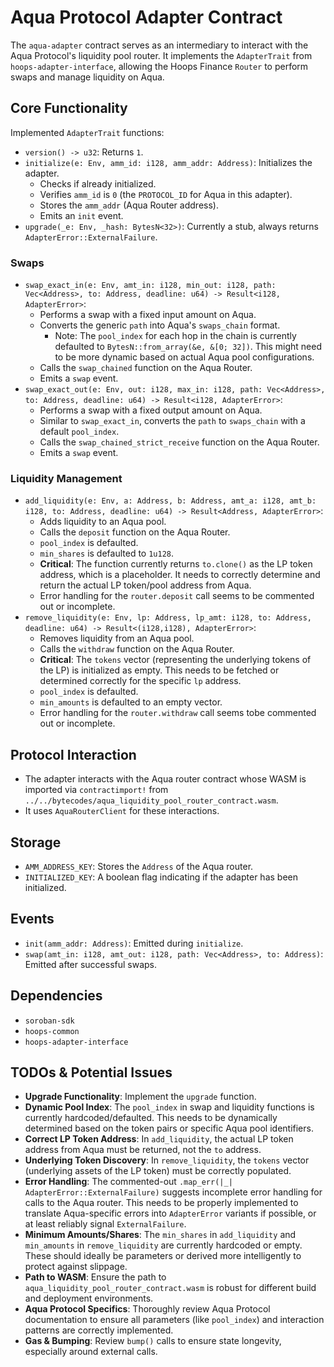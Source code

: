 # Aqua Protocol Adapter Contract

The `aqua-adapter` contract serves as an intermediary to interact with the Aqua Protocol's liquidity pool router. It implements the `AdapterTrait` from `hoops-adapter-interface`, allowing the Hoops Finance `Router` to perform swaps and manage liquidity on Aqua.

## Core Functionality

Implemented `AdapterTrait` functions:

*   `version() -> u32`: Returns `1`.
*   `initialize(e: Env, amm_id: i128, amm_addr: Address)`: Initializes the adapter.
    *   Checks if already initialized.
    *   Verifies `amm_id` is `0` (the `PROTOCOL_ID` for Aqua in this adapter).
    *   Stores the `amm_addr` (Aqua Router address).
    *   Emits an `init` event.
*   `upgrade(_e: Env, _hash: BytesN<32>)`: Currently a stub, always returns `AdapterError::ExternalFailure`.

### Swaps

*   `swap_exact_in(e: Env, amt_in: i128, min_out: i128, path: Vec<Address>, to: Address, deadline: u64) -> Result<i128, AdapterError>`:
    *   Performs a swap with a fixed input amount on Aqua.
    *   Converts the generic `path` into Aqua's `swaps_chain` format.
        *   Note: The `pool_index` for each hop in the chain is currently defaulted to `BytesN::from_array(&e, &[0; 32])`. This might need to be more dynamic based on actual Aqua pool configurations.
    *   Calls the `swap_chained` function on the Aqua Router.
    *   Emits a `swap` event.
*   `swap_exact_out(e: Env, out: i128, max_in: i128, path: Vec<Address>, to: Address, deadline: u64) -> Result<i128, AdapterError>`:
    *   Performs a swap with a fixed output amount on Aqua.
    *   Similar to `swap_exact_in`, converts the `path` to `swaps_chain` with a default `pool_index`.
    *   Calls the `swap_chained_strict_receive` function on the Aqua Router.
    *   Emits a `swap` event.

### Liquidity Management

*   `add_liquidity(e: Env, a: Address, b: Address, amt_a: i128, amt_b: i128, to: Address, deadline: u64) -> Result<Address, AdapterError>`:
    *   Adds liquidity to an Aqua pool.
    *   Calls the `deposit` function on the Aqua Router.
    *   `pool_index` is defaulted.
    *   `min_shares` is defaulted to `1u128`.
    *   **Critical**: The function currently returns `to.clone()` as the LP token address, which is a placeholder. It needs to correctly determine and return the actual LP token/pool address from Aqua.
    *   Error handling for the `router.deposit` call seems to be commented out or incomplete.
*   `remove_liquidity(e: Env, lp: Address, lp_amt: i128, to: Address, deadline: u64) -> Result<(i128,i128), AdapterError>`:
    *   Removes liquidity from an Aqua pool.
    *   Calls the `withdraw` function on the Aqua Router.
    *   **Critical**: The `tokens` vector (representing the underlying tokens of the LP) is initialized as empty. This needs to be fetched or determined correctly for the specific `lp` address.
    *   `pool_index` is defaulted.
    *   `min_amounts` is defaulted to an empty vector.
    *   Error handling for the `router.withdraw` call seems tobe commented out or incomplete.

## Protocol Interaction

*   The adapter interacts with the Aqua router contract whose WASM is imported via `contractimport!` from `../../bytecodes/aqua_liquidity_pool_router_contract.wasm`.
*   It uses `AquaRouterClient` for these interactions.

## Storage

*   `AMM_ADDRESS_KEY`: Stores the `Address` of the Aqua router.
*   `INITIALIZED_KEY`: A boolean flag indicating if the adapter has been initialized.

## Events

*   `init(amm_addr: Address)`: Emitted during `initialize`.
*   `swap(amt_in: i128, amt_out: i128, path: Vec<Address>, to: Address)`: Emitted after successful swaps.

## Dependencies

*   `soroban-sdk`
*   `hoops-common`
*   `hoops-adapter-interface`

## TODOs & Potential Issues

*   **Upgrade Functionality**: Implement the `upgrade` function.
*   **Dynamic Pool Index**: The `pool_index` in swap and liquidity functions is currently hardcoded/defaulted. This needs to be dynamically determined based on the token pairs or specific Aqua pool identifiers.
*   **Correct LP Token Address**: In `add_liquidity`, the actual LP token address from Aqua must be returned, not the `to` address.
*   **Underlying Token Discovery**: In `remove_liquidity`, the `tokens` vector (underlying assets of the LP token) must be correctly populated.
*   **Error Handling**: The commented-out `.map_err(|_| AdapterError::ExternalFailure)` suggests incomplete error handling for calls to the Aqua router. This needs to be properly implemented to translate Aqua-specific errors into `AdapterError` variants if possible, or at least reliably signal `ExternalFailure`.
*   **Minimum Amounts/Shares**: The `min_shares` in `add_liquidity` and `min_amounts` in `remove_liquidity` are currently hardcoded or empty. These should ideally be parameters or derived more intelligently to protect against slippage.
*   **Path to WASM**: Ensure the path to `aqua_liquidity_pool_router_contract.wasm` is robust for different build and deployment environments.
*   **Aqua Protocol Specifics**: Thoroughly review Aqua Protocol documentation to ensure all parameters (like `pool_index`) and interaction patterns are correctly implemented.
*   **Gas & Bumping**: Review `bump()` calls to ensure state longevity, especially around external calls.
